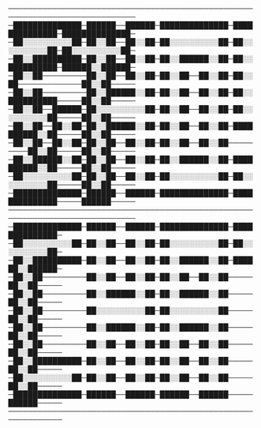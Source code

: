 
────────────────────────────────────────────────────────────────────────────
─██████████████─██████──██████─██████████████─██████████████─██████████████─
─██░░░░░░░░░░██─██░░██──██░░██─██░░░░░░░░░░██─██░░░░░░░░░░██─██░░░░░░░░░░██─
─██░░██████████─██░░██──██░░██─██░░██████░░██─██░░██████████─██████░░██████─
─██░░██─────────██░░██──██░░██─██░░██──██░░██─██░░██─────────────██░░██─────
─██░░██─────────██░░██████░░██─██░░██──██░░██─██░░██████████─────██░░██─────
─██░░██──██████─██░░░░░░░░░░██─██░░██──██░░██─██░░░░░░░░░░██─────██░░██─────
─██░░██──██░░██─██░░██████░░██─██░░██──██░░██─██████████░░██─────██░░██─────
─██░░██──██░░██─██░░██──██░░██─██░░██──██░░██─────────██░░██─────██░░██─────
─██░░██████░░██─██░░██──██░░██─██░░██████░░██─██████████░░██─────██░░██─────
─██░░░░░░░░░░██─██░░██──██░░██─██░░░░░░░░░░██─██░░░░░░░░░░██─────██░░██─────
─██████████████─██████──██████─██████████████─██████████████─────██████─────
────────────────────────────────────────────────────────────────────────────
─██████████████─██████──██████─██████████████─██████████████─
─██░░░░░░░░░░██─██░░██──██░░██─██░░░░░░░░░░██─██░░░░░░░░░░██─
─██░░██████████─██░░██──██░░██─██░░██████░░██─██████░░██████─
─██░░██─────────██░░██──██░░██─██░░██──██░░██─────██░░██─────
─██░░██─────────██░░██████░░██─██░░██████░░██─────██░░██─────
─██░░██─────────██░░░░░░░░░░██─██░░░░░░░░░░██─────██░░██─────
─██░░██─────────██░░██████░░██─██░░██████░░██─────██░░██─────
─██░░██─────────██░░██──██░░██─██░░██──██░░██─────██░░██─────
─██░░██████████─██░░██──██░░██─██░░██──██░░██─────██░░██─────
─██░░░░░░░░░░██─██░░██──██░░██─██░░██──██░░██─────██░░██─────
─██████████████─██████──██████─██████──██████─────██████─────
─────────────────────────────────────────────────────────────
